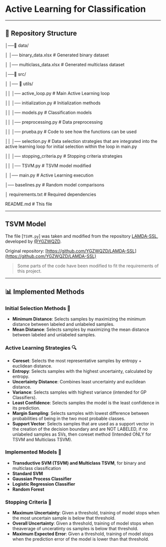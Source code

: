# Active Learning for Classification

---
## 📂 Repository Structure 

│──📁 data/

│   │── binary_data.xlsx                 # Generated binary dataset

│   │── multiclass_data.xlsx             # Generated multiclass dataset

│──📁 src/

│   │── 📁 utils/

││       │── active_loop.py               # Main Active Learning loop

││       │── initialization.py            # Initialization methods

││       │── models.py                    # Classification models

││       │── preprocessing.py             # Data preprocessing

││       │── prueba.py                    # Code to see how the functions can be used

││       │── selection.py                 # Data selection strategies that are integrated into the active learning loop for initial selection within the loop in main.py

││       │── stopping_criteria.py         # Stopping criteria strategies

││       │── TSVM.py                      # TSVM model modified

│   │── main.py                      # Active Learning execution

│── baselines.py                     # Random model comparisons

│ requirements.txt                   # Required dependencies

README.md                            # This file

---
## TSVM Model

The file [`TSVM.py`] was taken and modified from the repository [LAMDA-SSL](https://github.com/YGZWQZD/LAMDA-SSL), developed by [@YGZWQZD](https://github.com/YGZWQZD).

Original repository: [https://github.com/YGZWQZD/LAMDA-SSL](https://github.com/YGZWQZD/LAMDA-SSL)  

> Some parts of the code have been modified to fit the requirements of this project.

---
## 📊 Implemented Methods  

### Initial Selection Methods 🎯
- **Minimum Distance**: Selects samples by maximizing the minimum distance between labeled and unlabeled samples.  
- **Mean Distance**: Selects samples by maximizing the mean distance between labeled and unlabeled samples.

### Active Learning Strategies 🔍
- **Coreset**: Selects the most representative samples by entropy + euclidean distance.  
- **Entropy**: Selects samples with the highest uncertainty, calculated by entropy.  
- **Uncertainty Distance**: Combines least uncertainty and euclidean distance.
- **Variance**: Selects samples with highest variance (intended for GP Classifiers).
- **Least Confidence**: Selects samples the model is the least confidence in its prediction.
- **Margin Sampling**: Selects samples with lowest difference between probabilities of being in the two most probable classes.
- **Support Vector**: Selects samples that are used as a support vector in the creation of the decision boundary and are NOT LABELED, if no unlabeled samples as SVs, then coreset method (Intended ONLY for TSVM and Multiclass TSVM). 

### Implemented Models 🧠  
- **Transductive SVM (TSVM) and Multiclass TSVM**, for binary and multiclass classification 
- **Standard SVM**
- **Gaussian Process Classifier**
- **Logistic Regression Classifier**
- **Random Forest**

### Stopping Criteria 🛑
- **Maximum Uncertainty**: Given a threshold, training of model stops when the most uncertain sample is below that threshold.
- **Overall Uncertainty**: Given a threshold, training of model stops when theaverage of unceratinty os samples is below that threshold.
- **Maximum Expected Error**: Given a threshold, training of model stops when the prediction error of the model is lower than that threshold.
